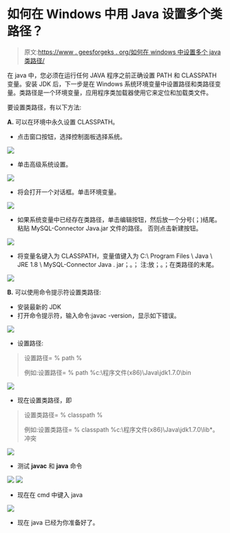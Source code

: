 # 如何在 Windows 中用 Java 设置多个类路径？

> 原文:[https://www . geesforgeks . org/如何在 windows 中设置多个 java 类路径/](https://www.geeksforgeeks.org/how-to-set-multiple-classpath-in-java-in-windows/)

在 java 中，您必须在运行任何 JAVA 程序之前正确设置 PATH 和 CLASSPATH 变量。安装 JDK 后，下一步是在 Windows 系统环境变量中设置路径和类路径变量。类路径是一个环境变量，应用程序类加载器使用它来定位和加载类文件。

要设置类路径，有以下方法:

**A.** 可以在环境中永久设置 CLASSPATH。

*   点击窗口按钮，选择控制面板选择系统。

![](img/2f13771342855c05364befcce73563a3.png)

*   单击高级系统设置。

![](img/fe4d193d4ff99b655b7f40189f060b1c.png)

*   将会打开一个对话框。单击环境变量。

![](img/e508bc11beb19985f481b1bfc09ba6e4.png)

*   如果系统变量中已经存在类路径，单击编辑按钮，然后放一个分号(；)结尾。粘贴 MySQL-Connector Java.jar 文件的路径。
    否则点击新建按钮。

![](img/ff7dcc9b11b04c7781d3eede60096cb7.png)

*   将变量名键入为 CLASSPATH，变量值键入为 C:\ Program Files \ Java \ JRE 1.8 \ MySQL-Connector Java . jar；。；
    注:放；。；在类路径的末尾。

![](img/edaa9f89acc96e4beba5a8d2cb8ad2bc.png)

**B.** 可以使用命令提示符设置类路径:

*   安装最新的 JDK
*   打开命令提示符，输入命令:javac -version，显示如下错误。

![](img/4c1ec835e5bbaa3d3871e8e2f1249380.png)

*   设置路径:

> 设置路径= % path %<java installed="" directory=""></java>
> 
> 例如:设置路径= % path %c:\程序文件(x86)\Java\jdk1.7.0\bin

![](img/ef53264454d86a178057532d5145cce3.png)

*   现在设置类路径，即

> 设置类路径= % classpath %<java installed="" directory=""></java>
> 
> 例如:设置类路径= % classpath %c:\程序文件(x86)\Java\jdk1.7.0\lib\*。冲突

![](img/ca6915b67f78e264275543e572882d77.png)

*   测试 **javac** 和 **java** 命令

![](img/985c430743f771a5679eefe79897f1d4.png) ![](img/e24dcdd2e94eb6282aa409c1d044e9e1.png)

*   现在在 cmd 中键入 java

![](img/99202cff5da20cc70731c622c65f2350.png)

*   现在 java 已经为你准备好了。